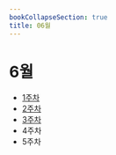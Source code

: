```yaml
---
bookCollapseSection: true
title: 06월
---
```

# 6월

- [1주차](Coding%20Test/23.06/1주차/%5Findex.md)
- [2주차](Coding%20Test/23.06/2주차/%5Findex.md)
- [3주차](Coding%20Test/23.06/3주차/%5Findex.md)
- 4주차
- 5주차